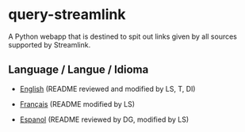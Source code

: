 # query-streamlink
A Python webapp that is destined to spit out links given by all sources supported by Streamlink.

## Language / Langue / Idioma

- [English](./README-en.md) (README reviewed and modified by LS, T, DI)

- [Français](./README-fr.md) (README modified by LS)

- [Espanol](./README-es.md) (README reviewed by DG, modified by LS)
